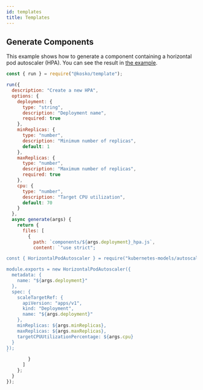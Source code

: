 ```yaml
---
id: templates
title: Templates
---
```


## Generate Components

This example shows how to generate a component containing a horizontal pod autoscaler (HPA). You can see the result in [the example](https://github.com/tommy351/kosko/tree/master/examples/template-component).

```js
const { run } = require("@kosko/template");

run({
  description: "Create a new HPA",
  options: {
    deployment: {
      type: "string",
      description: "Deployment name",
      required: true
    },
    minReplicas: {
      type: "number",
      description: "Minimum number of replicas",
      default: 1
    },
    maxReplicas: {
      type: "number",
      description: "Maximum number of replicas",
      required: true
    },
    cpu: {
      type: "number",
      description: "Target CPU utilization",
      default: 70
    }
  },
  async generate(args) {
    return {
      files: [
        {
          path: `components/${args.deployment}_hpa.js`,
          content: `"use strict";

const { HorizontalPodAutoscaler } = require("kubernetes-models/autoscaling/v1");

module.exports = new HorizontalPodAutoscaler({
  metadata: {
    name: "${args.deployment}"
  },
  spec: {
    scaleTargetRef: {
      apiVersion: "apps/v1",
      kind: "Deployment",
      name: "${args.deployment}"
    },
    minReplicas: ${args.minReplicas},
    maxReplicas: ${args.maxReplicas},
    targetCPUUtilizationPercentage: ${args.cpu}
  }
});
`
        }
      ]
    };
  }
});
```

